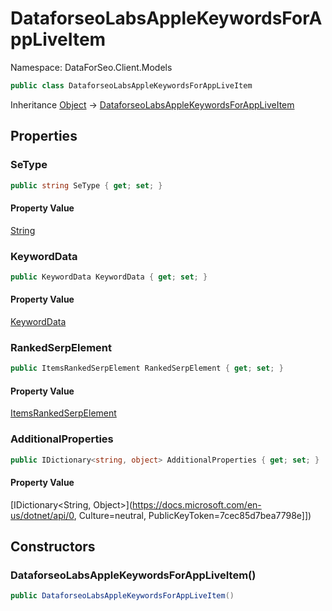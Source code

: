 # DataforseoLabsAppleKeywordsForAppLiveItem

Namespace: DataForSeo.Client.Models

```csharp
public class DataforseoLabsAppleKeywordsForAppLiveItem
```

Inheritance [Object](https://docs.microsoft.com/en-us/dotnet/api/Object) → [DataforseoLabsAppleKeywordsForAppLiveItem](./DataforseoLabsAppleKeywordsForAppLiveItem.md)

## Properties

### **SeType**

```csharp
public string SeType { get; set; }
```

#### Property Value

[String](https://docs.microsoft.com/en-us/dotnet/api/String)<br>

### **KeywordData**

```csharp
public KeywordData KeywordData { get; set; }
```

#### Property Value

[KeywordData](./KeywordData.md)<br>

### **RankedSerpElement**

```csharp
public ItemsRankedSerpElement RankedSerpElement { get; set; }
```

#### Property Value

[ItemsRankedSerpElement](./ItemsRankedSerpElement.md)<br>

### **AdditionalProperties**

```csharp
public IDictionary<string, object> AdditionalProperties { get; set; }
```

#### Property Value

[IDictionary&lt;String, Object&gt;](https://docs.microsoft.com/en-us/dotnet/api/0, Culture=neutral, PublicKeyToken=7cec85d7bea7798e]])<br>

## Constructors

### **DataforseoLabsAppleKeywordsForAppLiveItem()**

```csharp
public DataforseoLabsAppleKeywordsForAppLiveItem()
```
